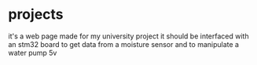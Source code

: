 # projects
it's a web page made for my university project 
it should be interfaced with an stm32 board to get data from a moisture sensor 
and to manipulate a water pump 5v 
